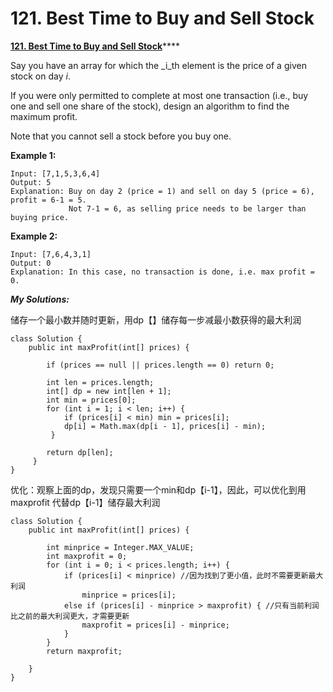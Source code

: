 # 121. Best Time to Buy and Sell Stock

 [**121. Best Time to Buy and Sell Stock**](https://leetcode.com/problems/best-time-to-buy-and-sell-stock/description/)\*\*\*\*

Say you have an array for which the _i_th element is the price of a given stock on day _i_.

If you were only permitted to complete at most one transaction \(i.e., buy one and sell one share of the stock\), design an algorithm to find the maximum profit.

Note that you cannot sell a stock before you buy one.

**Example 1:**

```text
Input: [7,1,5,3,6,4]
Output: 5
Explanation: Buy on day 2 (price = 1) and sell on day 5 (price = 6), profit = 6-1 = 5.
             Not 7-1 = 6, as selling price needs to be larger than buying price.
```

**Example 2:**

```text
Input: [7,6,4,3,1]
Output: 0
Explanation: In this case, no transaction is done, i.e. max profit = 0.
```

_**My Solutions:**_

储存一个最小数并随时更新，用dp【】储存每一步减最小数获得的最大利润

```text
class Solution {
    public int maxProfit(int[] prices) {
        
        if (prices == null || prices.length == 0) return 0;
        
        int len = prices.length;
        int[] dp = new int[len + 1];
        int min = prices[0];
        for (int i = 1; i < len; i++) {
            if (prices[i] < min) min = prices[i];
            dp[i] = Math.max(dp[i - 1], prices[i] - min);
         }
         
        return dp[len];       
     }
}
```

优化：观察上面的dp，发现只需要一个min和dp【i-1】，因此，可以优化到用maxprofit 代替dp【i-1】储存最大利润

```text
class Solution {
    public int maxProfit(int[] prices) {
        
        int minprice = Integer.MAX_VALUE;
        int maxprofit = 0;
        for (int i = 0; i < prices.length; i++) {
            if (prices[i] < minprice) //因为找到了更小值，此时不需要更新最大利润
                minprice = prices[i];
            else if (prices[i] - minprice > maxprofit) { //只有当前利润比之前的最大利润更大，才需要更新
                maxprofit = prices[i] - minprice;
            }
        }
        return maxprofit;
        
    }
}
```

